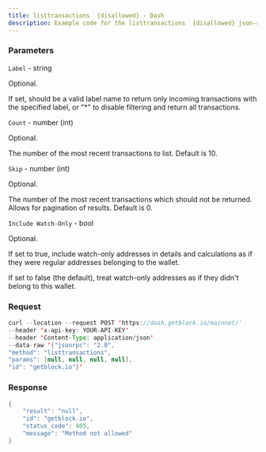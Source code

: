 ```yaml
---
title: listtransactions  {disallowed} - Dash
description: Example code for the listtransactions  {disallowed} json-rpc method. Сomplete guide on how to use listtransactions  {disallowed} json-rpc in GetBlock.io Web3 documentation.
---
```


### Parameters


`Label` - string

Optional.

If set, should be a valid label name to return only incoming
transactions with the specified label, or "\*" to disable filtering and
return all transactions.

`Count` - number (int)

Optional.

The number of the most recent transactions to list. Default is 10.

`Skip` - number (int)

Optional.

The number of the most recent transactions which should not be returned.
Allows for pagination of results. Default is 0.

`Include Watch-Only` - bool

Optional.

If set to true, include watch-only addresses in details and calculations
as if they were regular addresses belonging to the wallet.

If set to false (the default), treat watch-only addresses as if they
didn't belong to this wallet.

### Request

``` java
curl --location --request POST 'https://dash.getblock.io/mainnet/' 
--header 'x-api-key: YOUR-API-KEY' 
--header 'Content-Type: application/json' 
--data-raw '{"jsonrpc": "2.0",
"method": "listtransactions",
"params": [null, null, null, null],
"id": "getblock.io"}'
```

###  Response

``` java
{
    "result": "null",
    "id": "getblock.io",
    "status_code": 405,
    "message": "Method not allowed"
}
```

